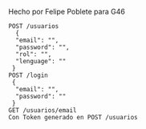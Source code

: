Hecho por Felipe Poblete para G46

	POST /usuarios
	  {
	  "email": "",
	  "password": "",
	  "rol": "",
	  "lenguage": ""
	 }
	POST /login
	 {
	  "email": "",
	  "password": ""
	 }
	GET /usuarios/email
	Con Token generado en POST /usuarios
